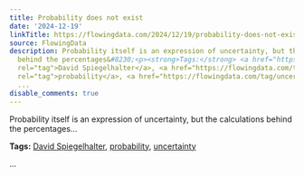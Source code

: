 ```yaml
---
title: Probability does not exist
date: '2024-12-19'
linkTitle: https://flowingdata.com/2024/12/19/probability-does-not-exist/
source: FlowingData
description: Probability itself is an expression of uncertainty, but the calculations
  behind the percentages&#8230;<p><strong>Tags:</strong> <a href="https://flowingdata.com/tag/david-spiegelhalter/"
  rel="tag">David Spiegelhalter</a>, <a href="https://flowingdata.com/tag/probability/"
  rel="tag">probability</a>, <a href="https://flowingdata.com/tag/uncertainty/" rel="tag">uncertainty</a></p>
  ...
disable_comments: true
---
```

Probability itself is an expression of uncertainty, but the calculations behind the percentages&#8230;<p><strong>Tags:</strong> <a href="https://flowingdata.com/tag/david-spiegelhalter/" rel="tag">David Spiegelhalter</a>, <a href="https://flowingdata.com/tag/probability/" rel="tag">probability</a>, <a href="https://flowingdata.com/tag/uncertainty/" rel="tag">uncertainty</a></p> ...